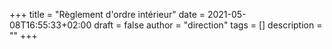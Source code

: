 +++
title       = "Règlement d'ordre intérieur"
date        = 2021-05-08T16:55:33+02:00
draft       = false
author      = "direction"
tags        = []
description = ""
+++

